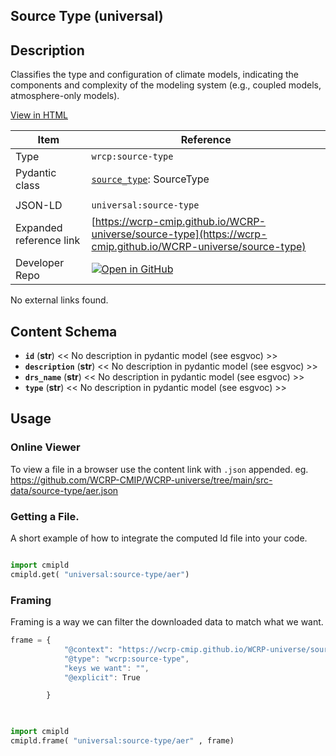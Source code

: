 

<section id="description">

# Source Type  (universal)



## Description
Classifies the type and configuration of climate models, indicating the components and complexity of the modeling system (e.g., coupled models, atmosphere-only models).

[View in HTML](https://wcrp-cmip.github.io/WCRP-universe/source-type/source-type)

</section>



<section id="info">


| Item | Reference |
| --- | --- |
| Type | `wrcp:source-type` |
| Pydantic class | [`source_type`](https://github.com/ESGF/esgf-vocab/blob/main/src/esgvoc/api/data_descriptors/source_type.py): SourceType |
| | |
| JSON-LD | `universal:source-type` |
| Expanded reference link | [https://wcrp-cmip.github.io/WCRP-universe/source-type](https://wcrp-cmip.github.io/WCRP-universe/source-type) |
| Developer Repo | [![Open in GitHub](https://img.shields.io/badge/Open-GitHub-blue?logo=github&style=flat-square)](https://github.com/WCRP-CMIP/WCRP-universe/tree/main/src-data/source-type) |


</section>
    No external links found. 
<section id="schema">

## Content Schema

- **`id`** (**str**) 
  << No description in pydantic model (see esgvoc) >>
- **`description`** (**str**) 
  << No description in pydantic model (see esgvoc) >>
- **`drs_name`** (**str**) 
  << No description in pydantic model (see esgvoc) >>
- **`type`** (**str**) 
  << No description in pydantic model (see esgvoc) >>





</section>   

<section id="usage">

## Usage

### Online Viewer 
To view a file in a browser use the content link with `.json` appended. 
eg. https://github.com/WCRP-CMIP/WCRP-universe/tree/main/src-data/source-type/aer.json

### Getting a File. 

A short example of how to integrate the computed ld file into your code. 

```python

import cmipld
cmipld.get( "universal:source-type/aer")

```

### Framing
Framing is a way we can filter the downloaded data to match what we want. 
```js
frame = {
            "@context": "https://wcrp-cmip.github.io/WCRP-universe/source-type/_context_",
            "@type": "wcrp:source-type",
            "keys we want": "",
            "@explicit": True

        }
        
```

```python

import cmipld
cmipld.frame( "universal:source-type/aer" , frame)

```
</section>

    